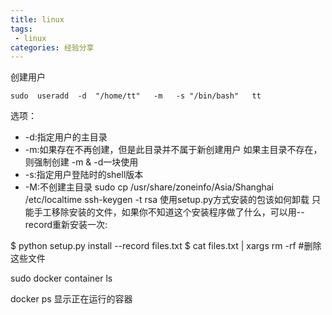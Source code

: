 ```yaml
---
title: linux
tags:
 - linux
categories: 经验分享
---
```

创建用户
```
sudo  useradd  -d  "/home/tt"   -m   -s "/bin/bash"   tt
```
选项：
* -d:指定用户的主目录
* -m:如果存在不再创建，但是此目录并不属于新创建用户 如果主目录不存在，则强制创建 -m & -d一块使用
* -s:指定用户登陆时的shell版本
* -M:不创建主目录
sudo             cp /usr/share/zoneinfo/Asia/Shanghai /etc/localtime
ssh-keygen -t rsa
使用setup.py方式安装的包该如何卸载
只能手工移除安装的文件，如果你不知道这个安装程序做了什么，可以用--record重新安装一次:

$ python setup.py install --record files.txt
$ cat files.txt | xargs rm -rf          #删除这些文件

sudo docker container ls

docker ps 显示正在运行的容器
